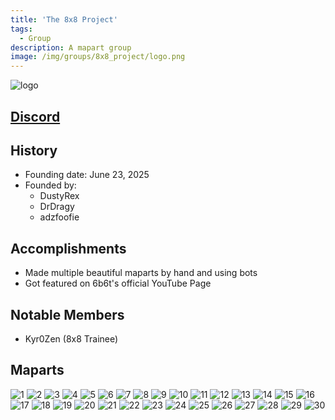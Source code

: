 ```yaml
---
title: 'The 8x8 Project'
tags:
  - Group
description: A mapart group
image: /img/groups/8x8_project/logo.png
---
```


![logo](../../static/img/groups/8x8_project/logo.png)

## [Discord](https://discord.gg/Qr4KmSTDJP)


## History
* Founding date: June 23, 2025
* Founded by: 
  * DustyRex
  * DrDragy
  * adzfoofie

## Accomplishments
- Made multiple beautiful maparts by hand and using bots
- Got featured on 6b6t's official YouTube Page

## Notable Members
- Kyr0Zen (8x8 Trainee)

## Maparts
![1](../../static/img/maparts/groups/8x8_project/1.png)
![2](../../static/img/maparts/groups/8x8_project/2.png)
![3](../../static/img/maparts/groups/8x8_project/3.png)
![4](../../static/img/maparts/groups/8x8_project/4.png)
![5](../../static/img/maparts/groups/8x8_project/5.png)
![6](../../static/img/maparts/groups/8x8_project/6.png)
![7](../../static/img/maparts/groups/8x8_project/7.png)
![8](../../static/img/maparts/groups/8x8_project/8.png)
![9](../../static/img/maparts/groups/8x8_project/9.png)
![10](../../static/img/maparts/groups/8x8_project/10.png)
![11](../../static/img/maparts/groups/8x8_project/11.png)
![12](../../static/img/maparts/groups/8x8_project/12.png)
![13](../../static/img/maparts/groups/8x8_project/13.png)
![14](../../static/img/maparts/groups/8x8_project/14.png)
![15](../../static/img/maparts/groups/8x8_project/15.png)
![16](../../static/img/maparts/groups/8x8_project/16.png)
![17](../../static/img/maparts/groups/8x8_project/17.png)
![18](../../static/img/maparts/groups/8x8_project/18.png)
![19](../../static/img/maparts/groups/8x8_project/19.png)
![20](../../static/img/maparts/groups/8x8_project/20.png)
![21](../../static/img/maparts/groups/8x8_project/21.png)
![22](../../static/img/maparts/groups/8x8_project/22.png)
![23](../../static/img/maparts/groups/8x8_project/23.png)
![24](../../static/img/maparts/groups/8x8_project/24.png)
![25](../../static/img/maparts/groups/8x8_project/25.png)
![26](../../static/img/maparts/groups/8x8_project/26.png)
![27](../../static/img/maparts/groups/8x8_project/27.png)
![28](../../static/img/maparts/groups/8x8_project/28.png)
![29](../../static/img/maparts/groups/8x8_project/29.png)
![30](../../static/img/maparts/groups/8x8_project/30.png)
